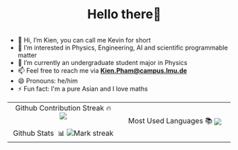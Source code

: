 <div id="user-content-toc">
  <ul align="center">
    <summary><h1 style="display: inline-block">Hello there👋 </h1></summary>
  </ul>
</div>

- 👋 Hi, I’m Kien, you can call me Kevin for short
- 👀 I’m interested in Physics, Engineering, AI and scientific programmable matter
- 🌱 I’m currently an undergraduate student major in Physics
- 📫 Feel free to reach me via **Kien.Pham@campus.lmu.de**
- 😄 Pronouns: he/him
- ⚡ Fun fact: I'm a pure Asian and I love maths

<!---
phamtrungkien8904/phamtrungkien8904 is a ✨ special ✨ repository because its `README.md` (this file) appears on your GitHub profile.
You can click the Preview link to take a look at your changes.
--->


<!--- stats & Trophy (start) -->
<p align="center">
  <!--- stats (start) -->
<table align="center">
<tr border="none">
<td width="50%" align="center">
  Github Contribution Streak 🔥 
  <img  align="center"  src="https://github-readme-streak-stats.herokuapp.com?user=phamtrungkien8904&theme=black-ice&hide_border=true&date_format=M%20j%5B%2C%20Y%5D" />
  <br></br>
  Github Stats &nbsp;📊
  <img  title="🔥 Get streak stats for your profile at git.io/streak-stats" alt="Mark streak" src="https://github-readme-stats.vercel.app/api?username=phamtrungkien8904&show_icons=true&theme=github_dark" /> 
  
</td>

<td width="50%" align="center">
Most Used Languages 📚
  <img  align="center"  src="https://github-readme-stats.anuraghazra1.vercel.app/api/top-langs/?username=phamtrungkien8904&theme=dark&hide_border=true&no-bg=true&no-frame=true&langs_count=10"/>
  
  </td>
</tr>
</table>
<!--- stats (end) -->



